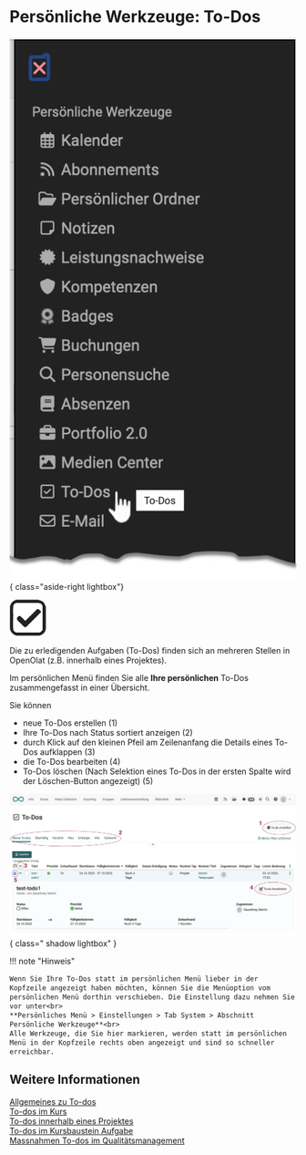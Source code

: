 # Persönliche Werkzeuge: To-Dos

![pers_menu_todos_v1_de.png](assets/pers_menu_todos_v1_de.png){ class="aside-right lightbox"}

![icon_todo.png](assets/icon_todo.png)

Die zu erledigenden Aufgaben (To-Dos) finden sich an mehreren Stellen in OpenOlat (z.B. innerhalb eines Projektes).

Im persönlichen Menü finden Sie alle **Ihre persönlichen** To-Dos zusammengefasst in einer Übersicht.

Sie können

* neue To-Dos erstellen (1)
* Ihre To-Dos nach Status sortiert anzeigen (2)
* durch Klick auf den kleinen Pfeil am Zeilenanfang die Details eines To-Dos aufklappen (3)
* die To-Dos bearbeiten (4)
* To-Dos löschen (Nach Selektion eines To-Dos in der ersten Spalte wird der Löschen-Button angezeigt) (5)

![to-do_example_v1_de.png](assets/to-do_example_v1_de.png){ class=" shadow lightbox" }


!!! note "Hinweis"

    Wenn Sie Ihre To-Dos statt im persönlichen Menü lieber in der Kopfzeile angezeigt haben möchten, können Sie die Menüoption vom persönlichen Menü dorthin verschieben. Die Einstellung dazu nehmen Sie vor unter<br>
    **Persönliches Menü > Einstellungen > Tab System > Abschnitt Persönliche Werkzeuge**<br>
    Alle Werkzeuge, die Sie hier markieren, werden statt im persönlichen Menü in der Kopfzeile rechts oben angezeigt und sind so schneller erreichbar.


## Weitere Informationen

[Allgemeines zu To-dos](../basic_concepts/To_Dos_Basics.de.md)<br>
[To-dos im Kurs](../learningresources/Course_todos.de.md)<br>
[To-dos innerhalb eines Projektes](../area_modules/Project_Todos.de.md)<br>
[To-dos im Kursbaustein Aufgabe](../learningresources/Course_Element_Task.de.md)<br>
[Massnahmen To-dos im Qualitätsmanagement](../area_modules/Quality_Management_To-dos.de.md)

